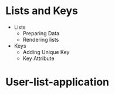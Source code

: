 # Lists and Keys

- Lists
  - Preparing Data
  - Rendering lists
- Keys
  - Adding Unique Key
  - Key Attribute
# User-list-application

